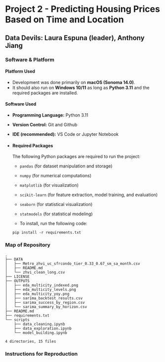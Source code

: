 # Project 2 - Predicting Housing Prices Based on Time and Location

## Data Devils: Laura Espuna (leader), Anthony Jiang

### Software & Platform

#### Platform Used
- Development was done primarily on **macOS (Sonoma 14.0)**.
- It should also run on **Windows 10/11** as long as **Python 3.11** and the required packages are installed.

#### Software Used
- **Programming Language:** Python 3.11
- **Version Control:** Git and Github
- **IDE (recommended):** VS Code or Jupyter Notebook

- #### Required Packages
  The following Python packages are required to run the project:
  - `pandas` (for dataset manipulation and storage)
  - `numpy` (for numerical computations)
  - `matplotlib` (for visualization)
  - `scikit-learn` (for feature extraction, model training, and evaluation)
  - `seaborn` (for statistical visualization)
  - `statmodels` (for statistical modeling)
 
  - To install, run the following code:
  ```
  pip install -r requirements.txt
  ```

### Map of Repository
```
.
├── DATA
│   ├── Metro_zhvi_uc_sfrcondo_tier_0.33_0.67_sm_sa_month.csv
│   ├── README.md
│   └── zhvi_clean_long.csv
├── LICENSE
├── OUTPUTS
│   ├── eda_multicity_indexed.png
│   ├── eda_multicity_levels.png
│   ├── eda_multicity_yoy.png
│   ├── sarima_backtest_results.csv
│   ├── sarima_success_by_region.csv
│   └── sarima_summary_by_horizon.csv
├── README.md
├── requirements.txt
└── scripts
    ├── data_cleaning.ipynb
    ├── data_exploration.ipynb
    └── model_building.ipynb

4 directories, 15 files

```

### Instructions for Reproduction

